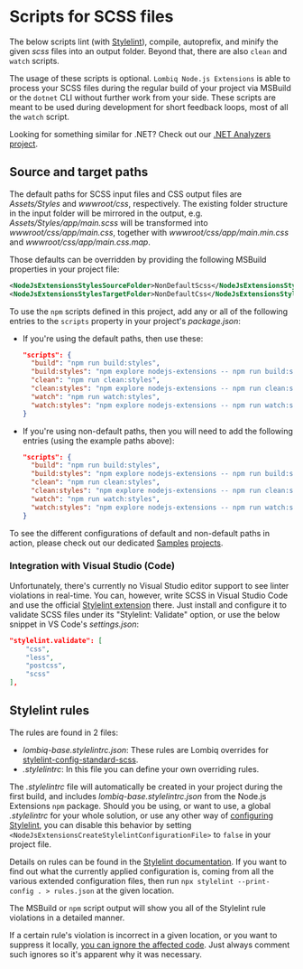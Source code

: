 # Scripts for SCSS files



The below scripts lint (with [Stylelint](https://stylelint.io/)), compile, autoprefix, and minify the given *scss* files into an output folder. Beyond that, there are also `clean` and `watch` scripts.

The usage of these scripts is optional. `Lombiq Node.js Extensions` is able to process your SCSS files during the regular build of your project via MSBuild or the `dotnet` CLI without further work from your side. These scripts are meant to be used during development for short feedback loops, most of all the `watch` script.

Looking for something similar for .NET? Check out our [.NET Analyzers project](https://github.com/Lombiq/.NET-Analyzers).


## Source and target paths

The default paths for SCSS input files and CSS output files are *Assets/Styles* and *wwwroot/css*, respectively. The existing folder structure in the input folder will be mirrored in the output, e.g. *Assets/Styles/app/main.scss* will be transformed into *wwwroot/css/app/main.css*, together with *wwwroot/css/app/main.min.css* and *wwwroot/css/app/main.css.map*.

Those defaults can be overridden by providing the following MSBuild properties in your project file:
```xml
<NodeJsExtensionsStylesSourceFolder>NonDefaultScss</NodeJsExtensionsStylesSourceFolder>
<NodeJsExtensionsStylesTargetFolder>NonDefaultCss</NodeJsExtensionsStylesTargetFolder>
```

To use the `npm` scripts defined in this project, add any or all of the following entries to the `scripts` property in your project's *package.json*:
- If you're using the default paths, then use these:
  ```json
  "scripts": {
    "build": "npm run build:styles",
    "build:styles": "npm explore nodejs-extensions -- npm run build:styles",
    "clean": "npm run clean:styles",
    "clean:styles": "npm explore nodejs-extensions -- npm run clean:styles",
    "watch": "npm run watch:styles",
    "watch:styles": "npm explore nodejs-extensions -- npm run watch:styles",
  }
  ```
- If you're using non-default paths, then you will need to add the following entries (using the example paths above):
  ```json
  "scripts": {
    "build": "npm run build:styles",
    "build:styles": "npm explore nodejs-extensions -- npm run build:styles:args --source=NonDefaultScss --target=NonDefaultCss",
    "clean": "npm run clean:styles",
    "clean:styles": "npm explore nodejs-extensions -- npm run clean:styles:args --target=NonDefaultCss",
    "watch": "npm run watch:styles",
    "watch:styles": "npm explore nodejs-extensions -- npm run watch:styles:args --source=NonDefaultScss --target=NonDefaultCss",
  }
  ```
To see the different configurations of default and non-default paths in action, please check out our dedicated [Samples](../Lombiq.NodeJs.Extensions.Samples/Readme.md) [projects](../Lombiq.NodeJs.Extensions.Samples.NuGet/Readme.md).

### Integration with Visual Studio (Code)

Unfortunately, there's currently no Visual Studio editor support to see linter violations in real-time. You can, however, write SCSS in Visual Studio Code and use the official [Stylelint extension](https://marketplace.visualstudio.com/items?itemName=stylelint.vscode-stylelint) there. Just install and configure it to validate SCSS files under its "Stylelint: Validate" option, or use the below snippet in VS Code's *settings.json*:

```json
"stylelint.validate": [
    "css",
    "less",
    "postcss",
    "scss"
],
```


## Stylelint rules

The rules are found in 2 files:
- *lombiq-base.stylelintrc.json*: These rules are Lombiq overrides for [stylelint-config-standard-scss](https://www.npmjs.com/package/stylelint-config-standard-scss).
- *.stylelintrc*: In this file you can define your own overriding rules.

The *.stylelintrc* file will automatically be created in your project during the first build, and includes *lombiq-base.stylelintrc.json* from the Node.js Extensions `npm` package. Should you be using, or want to use, a global *.stylelintrc* for your whole solution, or use any other way of [configuring Stylelint](https://github.com/stylelint/stylelint/blob/main/docs/user-guide/configure.md#configuration), you can disable this behavior by setting `<NodeJsExtensionsCreateStylelintConfigurationFile>` to `false` in your project file.

Details on rules can be found in the [Stylelint documentation](https://stylelint.io/user-guide/rules/list). If you want to find out what the currently applied configuration is, coming from all the various extended configuration files, then run `npx stylelint --print-config . > rules.json` at the given location.

The MSBuild or `npm` script output will show you all of the Stylelint rule violations in a detailed manner.

If a certain rule's violation is incorrect in a given location, or you want to suppress it locally, [you can ignore the affected code](https://stylelint.io/user-guide/ignore-code/). Just always comment such ignores so it's apparent why it was necessary.
